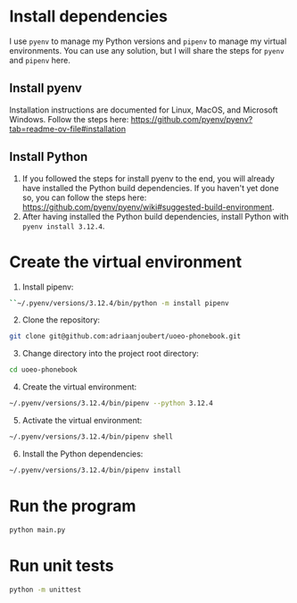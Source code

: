 # Install dependencies
I use `pyenv` to manage my Python versions and `pipenv` to manage my virtual environments. You can use any solution, but I will share the steps for `pyenv` and `pipenv` here.

## Install pyenv
Installation instructions are documented for Linux, MacOS, and Microsoft Windows. Follow the steps here: https://github.com/pyenv/pyenv?tab=readme-ov-file#installation

## Install Python
1. If you followed the steps for install pyenv to the end, you will already have installed the Python build dependencies. If you haven't yet done so, you can follow the steps here: https://github.com/pyenv/pyenv/wiki#suggested-build-environment.
2. After having installed the Python build dependencies, install Python with `pyenv install 3.12.4`.

# Create the virtual environment
1. Install pipenv:
```bash
``~/.pyenv/versions/3.12.4/bin/python -m install pipenv
```
2. Clone the repository:
```bash
git clone git@github.com:adriaanjoubert/uoeo-phonebook.git
```
3. Change directory into the project root directory:
```bash
cd uoeo-phonebook
```
4. Create the virtual environment:
```bash
~/.pyenv/versions/3.12.4/bin/pipenv --python 3.12.4
```
5. Activate the virtual environment:
```bash
~/.pyenv/versions/3.12.4/bin/pipenv shell
```
6. Install the Python dependencies:
```bash
~/.pyenv/versions/3.12.4/bin/pipenv install
```

# Run the program
```bash
python main.py
```

# Run unit tests
```bash
python -m unittest
```
